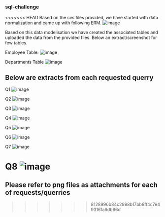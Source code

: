 ### sql-challenge
<<<<<<< HEAD
Based on the cvs files provided, we have started with data normalization and came up with following ERM.
![image](https://github.com/NoorBelhaj/sql-challenge/blob/main/EmployeeSQL/DB%20Structure.png)

Based on this data modelisation we have created the associated tables and uploaded the data from the provided files.
Below an extract/screenshot for few tables.

Employee Table:
![image](https://github.com/NoorBelhaj/sql-challenge/blob/main/EmployeeSQL/Employees.png)

Departments Table
![image](https://github.com/NoorBelhaj/sql-challenge/blob/main/EmployeeSQL/DB%20Structure.png/Departments.png)

## Below are extracts from each requested querry

Q1
![image](https://github.com/NoorBelhaj/sql-challenge/blob/main/EmployeeSQL/Q1.png)

Q2
![image](https://github.com/NoorBelhaj/sql-challenge/blob/main/EmployeeSQL/Q2.png)

Q3
![image](https://github.com/NoorBelhaj/sql-challenge/blob/main/EmployeeSQL/Q3.png)

Q4
![image](https://github.com/NoorBelhaj/sql-challenge/blob/main/EmployeeSQL/Q4.png)

Q5
![image](https://github.com/NoorBelhaj/sql-challenge/blob/main/EmployeeSQL/Q5.png)

Q6
![image](https://github.com/NoorBelhaj/sql-challenge/blob/main/EmployeeSQL/Q6.png)

Q7
![image](https://github.com/NoorBelhaj/sql-challenge/blob/main/EmployeeSQL/Q7.png)

Q8
![image](https://github.com/NoorBelhaj/sql-challenge/blob/main/EmployeeSQL/Q8.png)
=======
## Please refer to png files as attachments for each of requests/querries
>>>>>>> 8128996b84c2998b17bb8ff4c7e49316fa6db66d
